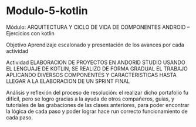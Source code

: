 # Modulo-5-kotlin

Módulo:  ARQUITECTURA Y CICLO DE VIDA DE COMPONENTES ANDROID – Ejercicios con kotlin

Objetivo Aprendizaje escalonado y presentación de los avances por cada actividad


Actividad ELABORACION DE PROYECTOS EN ANDORID STUDIO USANDO EL LENGUAJE DE KOTLIN, SE REALIZO DE FORMA GRADUAL EL TRABAJO APLICANDO DIVERSOS COMPONENTES Y CARACTERISTICAS HASTA LLEGAR A LA ELABORACION DE UN SPRINT FINAL


Análisis y reflexión del proceso de resolución: el realizar dicho portafolio fu difícil, pero se logro gracias a la ayuda de otros compañeros, guias, y tutoriales de las grabaciones de las clases anteriores, para poder encontrar la lógica de cada paso y poder lograr hace run correcto funcionamiento de cada paso.
